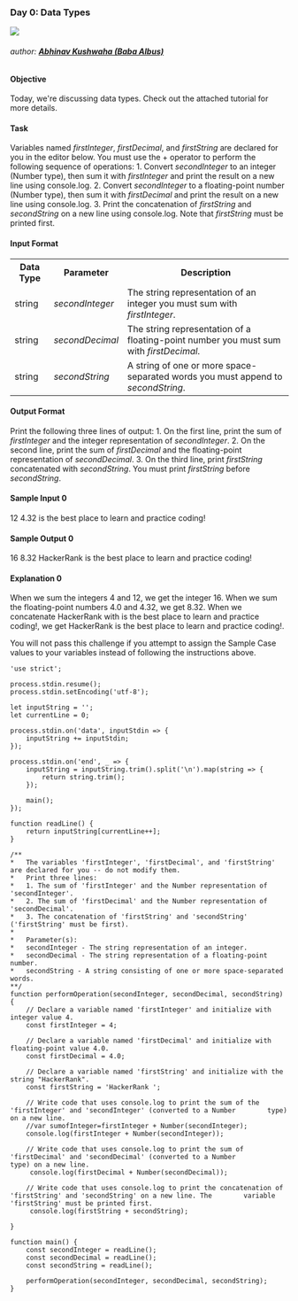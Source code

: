 ### Day 0: Data Types

![](https://hrcdn.net/hackerrank/assets/brand/h_mark_sm-9c05999c62674028552f4e813728e591.svg)
###### author: [**Abhinav Kushwaha (Baba Albus)**](http://babaalbus.com/ "http://babaalbus.com/")

#### Objective
Today, we're discussing data types. Check out the attached tutorial for more details.

#### Task
Variables named *firstInteger*, *firstDecimal*, and *firstString* are declared for you in the editor below. 
You must use the + operator to perform the following sequence of operations:
	1. Convert *secondInteger* to an integer (Number type), then sum it with *firstInteger* and print 
		the result on a new line using console.log.
	2. Convert *secondInteger* to a floating-point number (Number type), then sum it with *firstDecimal* and 
		print the result on a new line using console.log.
	3. Print the concatenation of *firstString* and *secondString* on a new line using console.log.
		Note that *firstString* must be printed first.

#### Input Format
<table>
	<tr><th>Data Type</th><th>Parameter</th><th>Description</th></tr>
	<tr><td>string</td><td><i>secondInteger</i></td><td>The string representation of an integer you must sum with <i>firstInteger</i>.</td></tr>
	<tr><td>string</td><td><i>secondDecimal</i></td><td>The string representation of a floating-point number you must sum with <i>firstDecimal</i>.</td></tr>
	<tr><td>string</td><td><i>secondString</i></td><td>A string of one or more space-separated words you must append to <i>secondString</i>.</td></tr>
</table>

#### Output Format
Print the following three lines of output:
	1. On the first line, print the sum of *firstInteger* and the integer representation of *secondInteger*.
	2. On the second line, print the sum of *firstDecimal* and the floating-point representation of *secondDecimal*.
	3. On the third line, print *firstString* concatenated with *secondString*. You must print *firstString* 
		before *secondString*.

#### Sample Input 0
12
4.32
is the best place to learn and practice coding!

#### Sample Output 0
16
8.32
HackerRank is the best place to learn and practice coding!

#### Explanation 0
When we sum the integers 4 and 12, we get the integer 16. 
When we sum the floating-point numbers 4.0 and 4.32, we get 8.32. When we concatenate HackerRank with is the 
best place to learn and practice coding!, we get HackerRank is the best place to learn and practice coding!.

You will not pass this challenge if you attempt to assign the Sample Case values to your variables instead of 
following the instructions above.

```
'use strict';

process.stdin.resume();
process.stdin.setEncoding('utf-8');

let inputString = '';
let currentLine = 0;

process.stdin.on('data', inputStdin => {
    inputString += inputStdin;
});

process.stdin.on('end', _ => {
    inputString = inputString.trim().split('\n').map(string => {
        return string.trim();
    });
    
    main();    
});

function readLine() {
    return inputString[currentLine++];
}
```
```
/**
*   The variables 'firstInteger', 'firstDecimal', and 'firstString' are declared for you -- do not modify them.
*   Print three lines:
*   1. The sum of 'firstInteger' and the Number representation of 'secondInteger'.
*   2. The sum of 'firstDecimal' and the Number representation of 'secondDecimal'.
*   3. The concatenation of 'firstString' and 'secondString' ('firstString' must be first).
*
*	Parameter(s):
*   secondInteger - The string representation of an integer.
*   secondDecimal - The string representation of a floating-point number.
*   secondString - A string consisting of one or more space-separated words.
**/
function performOperation(secondInteger, secondDecimal, secondString) {
    // Declare a variable named 'firstInteger' and initialize with integer value 4.
    const firstInteger = 4;
    
    // Declare a variable named 'firstDecimal' and initialize with floating-point value 4.0.
    const firstDecimal = 4.0;
    
    // Declare a variable named 'firstString' and initialize with the string "HackerRank".
    const firstString = 'HackerRank ';
    
    // Write code that uses console.log to print the sum of the 'firstInteger' and 'secondInteger' (converted to a Number        type) on a new line.
    //var sumofInteger=firstInteger + Number(secondInteger);
    console.log(firstInteger + Number(secondInteger));
    
    // Write code that uses console.log to print the sum of 'firstDecimal' and 'secondDecimal' (converted to a Number            type) on a new line.
     console.log(firstDecimal + Number(secondDecimal));
    
    // Write code that uses console.log to print the concatenation of 'firstString' and 'secondString' on a new line. The        variable 'firstString' must be printed first.
     console.log(firstString + secondString);
    
}
```
```
function main() {
    const secondInteger = readLine();
    const secondDecimal = readLine();
    const secondString = readLine();
    
    performOperation(secondInteger, secondDecimal, secondString);
}
```
